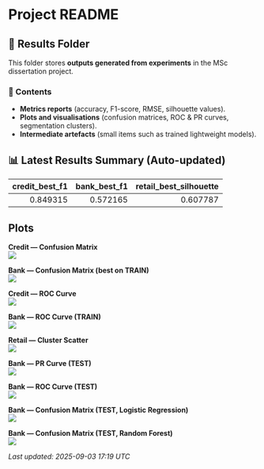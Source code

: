 # Project README

## 📂 Results Folder
This folder stores **outputs generated from experiments** in the MSc dissertation project.

### 📑 Contents
- **Metrics reports** (accuracy, F1-score, RMSE, silhouette values).
- **Plots and visualisations** (confusion matrices, ROC & PR curves, segmentation clusters).
- **Intermediate artefacts** (small items such as trained lightweight models).

## 📊 Latest Results Summary (Auto-updated)

|   credit_best_f1 |   bank_best_f1 |   retail_best_silhouette |
|-----------------:|---------------:|-------------------------:|
|         0.849315 |       0.572165 |                 0.607787 |

## Plots
**Credit — Confusion Matrix**  
![](results/credit_best_cm.png)

**Bank — Confusion Matrix (best on TRAIN)**  
![](results/bank_best_cm.png)

**Credit — ROC Curve**  
![](results/credit_roc.png)

**Bank — ROC Curve (TRAIN)**  
![](results/bank_roc.png)

**Retail — Cluster Scatter**  
![](results/retail_clusters_scatter.png)

**Bank — PR Curve (TEST)**  
![](results/bank_pr_test.png)

**Bank — ROC Curve (TEST)**  
![](results/bank_roc_test.png)

**Bank — Confusion Matrix (TEST, Logistic Regression)**  
![](results/bank_cm_test_logreg_bal.png)

**Bank — Confusion Matrix (TEST, Random Forest)**  
![](results/bank_cm_test_rf_bal.png)

_Last updated: 2025-09-03 17:19 UTC_
